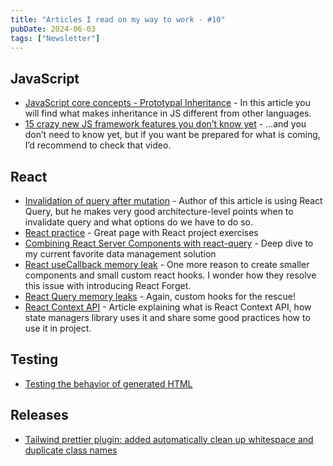 ```yaml
---
title: "Articles I read on my way to work - #10"
pubDate: 2024-06-03
tags: ["Newsletter"]
---
```


## JavaScript

- [JavaScript core concepts - Prototypal Inheritance](https://www.freecodecamp.org/news/javascript-prototypal-inheritance/) - In this article you will find what makes inheritance in JS different from other languages.
- [15 crazy new JS framework features you don’t know yet](https://www.youtube.com/watch?v=466U-2D86bc) - …and you don’t need to know yet, but if you want be prepared for what is coming, I’d recommend to check that video.

## React

- [Invalidation of query after mutation](https://tkdodo.eu/blog/automatic-query-invalidation-after-mutations) - Author of this article is using React Query, but he makes very good architecture-level points when to invalidate query and what options do we have to do so.
- [React practice](https://reactpractice.dev/) - Great page with React project exercises
- [Combining React Server Components with react-query](https://frontendmasters.com/blog/combining-react-server-components-with-react-query-for-easy-data-management) - Deep dive to my current favorite data management solution
- [React useCallback memory leak](https://schiener.io/2024-03-03/react-closures) - One more reason to create smaller components and small custom react hooks. I wonder how they resolve this issue with introducing React Forget.
- [React Query memory leaks](https://schiener.io/2024-05-29/react-query-leaks) - Again, custom hooks for the rescue!
- [React Context API](https://www.freecodecamp.org/news/react-context-api-explained-with-examples/) - Article explaining what is React Context API, how state managers library uses it and share some good practices how to use it in project.

## Testing

- [Testing the behavior of generated HTML](https://martinfowler.com/articles/tdd-html-templates.html)

## Releases

- [Tailwind prettier plugin: added automatically clean up whitespace and duplicate class names](https://tailwindcss.com/blog/2024-05-30-prettier-plugin-collapse-whitespace)
